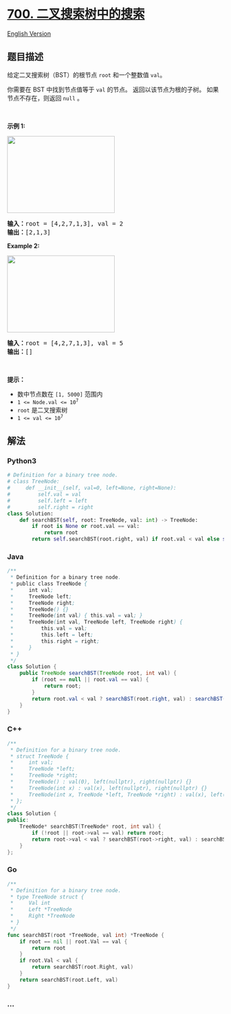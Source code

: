 # [700. 二叉搜索树中的搜索](https://leetcode.cn/problems/search-in-a-binary-search-tree)

[English Version](/solution/0700-0799/0700.Search%20in%20a%20Binary%20Search%20Tree/README_EN.md)

## 题目描述

<!-- 这里写题目描述 -->

<p>给定二叉搜索树（BST）的根节点<meta charset="UTF-8" />&nbsp;<code>root</code>&nbsp;和一个整数值<meta charset="UTF-8" />&nbsp;<code>val</code>。</p>

<p>你需要在 BST 中找到节点值等于&nbsp;<code>val</code>&nbsp;的节点。 返回以该节点为根的子树。 如果节点不存在，则返回<meta charset="UTF-8" />&nbsp;<code>null</code>&nbsp;。</p>

<p>&nbsp;</p>

<p><strong>示例 1:</strong></p>

<p><img alt="" src="https://cdn.jsdelivr.net/gh/doocs/leetcode@main/solution/0700-0799/0700.Search%20in%20a%20Binary%20Search%20Tree/images/tree1.jpg" style="height: 179px; width: 250px;" /><meta charset="UTF-8" /></p>

<pre>
<b>输入：</b>root = [4,2,7,1,3], val = 2
<b>输出：</b>[2,1,3]
</pre>

<p><strong>Example 2:</strong></p>
<img alt="" src="https://cdn.jsdelivr.net/gh/doocs/leetcode@main/solution/0700-0799/0700.Search%20in%20a%20Binary%20Search%20Tree/images/tree2.jpg" style="height: 179px; width: 250px;" />
<pre>
<b>输入：</b>root = [4,2,7,1,3], val = 5
<b>输出：</b>[]
</pre>

<p>&nbsp;</p>

<p><strong>提示：</strong></p>

<ul>
	<li>数中节点数在&nbsp;<code>[1, 5000]</code>&nbsp;范围内</li>
	<li><code>1 &lt;= Node.val &lt;= 10<sup>7</sup></code></li>
	<li><code>root</code>&nbsp;是二叉搜索树</li>
	<li><code>1 &lt;= val &lt;= 10<sup>7</sup></code></li>
</ul>

## 解法

<!-- 这里可写通用的实现逻辑 -->

<!-- tabs:start -->

### **Python3**

<!-- 这里可写当前语言的特殊实现逻辑 -->

```python
# Definition for a binary tree node.
# class TreeNode:
#     def __init__(self, val=0, left=None, right=None):
#         self.val = val
#         self.left = left
#         self.right = right
class Solution:
    def searchBST(self, root: TreeNode, val: int) -> TreeNode:
        if root is None or root.val == val:
            return root
        return self.searchBST(root.right, val) if root.val < val else self.searchBST(root.left, val)
```

### **Java**

<!-- 这里可写当前语言的特殊实现逻辑 -->

```java
/**
 * Definition for a binary tree node.
 * public class TreeNode {
 *     int val;
 *     TreeNode left;
 *     TreeNode right;
 *     TreeNode() {}
 *     TreeNode(int val) { this.val = val; }
 *     TreeNode(int val, TreeNode left, TreeNode right) {
 *         this.val = val;
 *         this.left = left;
 *         this.right = right;
 *     }
 * }
 */
class Solution {
    public TreeNode searchBST(TreeNode root, int val) {
        if (root == null || root.val == val) {
            return root;
        }
        return root.val < val ? searchBST(root.right, val) : searchBST(root.left, val);
    }
}
```

### **C++**

```cpp
/**
 * Definition for a binary tree node.
 * struct TreeNode {
 *     int val;
 *     TreeNode *left;
 *     TreeNode *right;
 *     TreeNode() : val(0), left(nullptr), right(nullptr) {}
 *     TreeNode(int x) : val(x), left(nullptr), right(nullptr) {}
 *     TreeNode(int x, TreeNode *left, TreeNode *right) : val(x), left(left), right(right) {}
 * };
 */
class Solution {
public:
    TreeNode* searchBST(TreeNode* root, int val) {
        if (!root || root->val == val) return root;
        return root->val < val ? searchBST(root->right, val) : searchBST(root->left, val);
    }
};
```

### **Go**

```go
/**
 * Definition for a binary tree node.
 * type TreeNode struct {
 *     Val int
 *     Left *TreeNode
 *     Right *TreeNode
 * }
 */
func searchBST(root *TreeNode, val int) *TreeNode {
	if root == nil || root.Val == val {
		return root
	}
	if root.Val < val {
		return searchBST(root.Right, val)
	}
	return searchBST(root.Left, val)
}
```

### **...**

```

```

<!-- tabs:end -->
